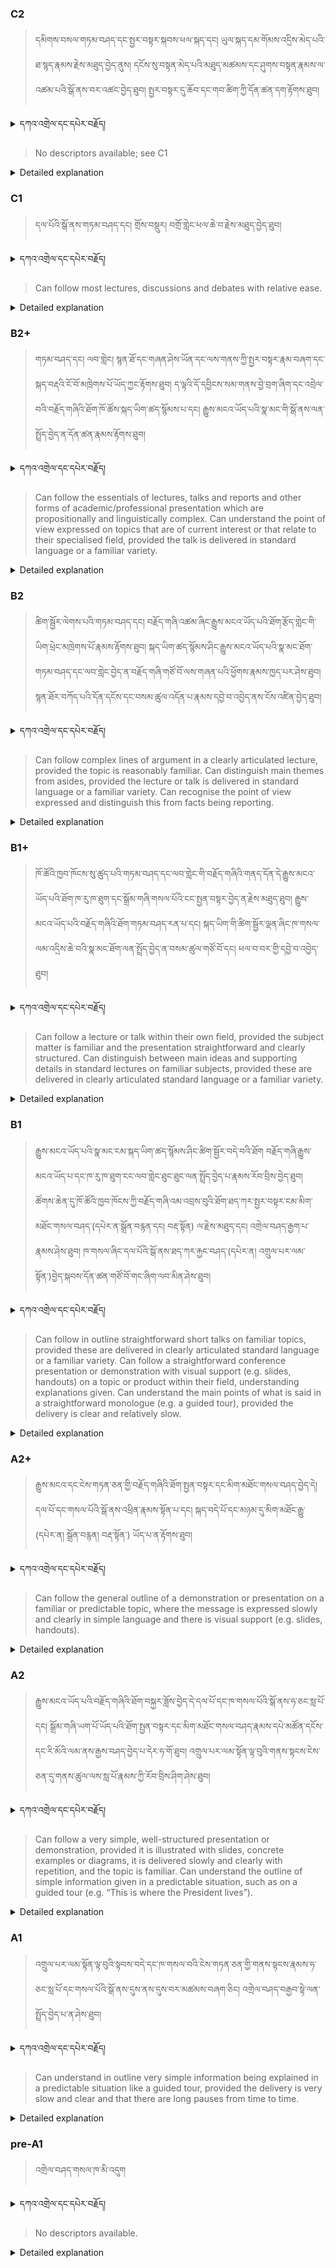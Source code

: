 ### C2
<!-- panels:start -->
<!-- div:left-panel -->

> དམིགས་བསལ་གཏམ་བཤད་དང་སྤྱར་བསྟར་སྐབས་ཕལ་སྐད་དང། ཡུལ་སྐད་དམ་གོམས་འདྲིས་མེད་པའི་ཐ་སྙད་རྣམས་རྗེས་མཐུད་བྱེད་ནུས། 
དངོས་སུ་བསྟན་མེད་པའི་མཐུད་མཚམས་དང་ཤུགས་བསྟན་རྣམས་ལ་འཚམ་པའི་སྒོ་ནས་བར་འཚང་བྱེད་ཐུབ། 
སྤྱར་བསྟར་དུ་ཆོབ་དང་གབ་ཚིག་ཀྱི་དོན་ཚན་དག་རྟོགས་ཐུབ། 



<details>
  <summary>དཀའ་འགྲེལ་དང་དཔེར་བརྗོད།</summary>

...
</details>


<!-- div:right-panel -->

> No descriptors available; see C1




<details>

  <summary>Detailed explanation</summary>

...


</details>

<!-- panels:end -->




### C1
<!-- panels:start -->
<!-- div:left-panel -->

>  དལ་པོའི་སྒོ་ནས་གཏམ་བཤད་དང། གྲོས་བསྡུར། བགྲོ་གླེང་ཕལ་ཆེ་བ་རྗེས་མཐུད་བྱེད་ཐུབ།



<details>
  <summary>དཀའ་འགྲེལ་དང་དཔེར་བརྗོད།</summary>

བདག་གིས་དེ་ལྷག་ཏུ་སྟབས་བདེའི་ཆ་ཤས་སུ་དབྱེ་རུ་བཅུག་པ་སྟེ།

1.སྐད་ཆ་དྭངས་ཤིང་གསལ་བ་སྟེ། འདིས་ཁྱོད་ཀྱིས་གོ་བདེ་ཤེས་སླ་བའི་ཐབས་ལ་བརྟེན་ནས་བཤད་ཆོག་པ་དང་འབྲི་ཆོག་པ་མཚོན་ ཁྱེད་ཀྱིས་དོན་སྙིང་ལྡན་པའི་ཚིག་བཀོལ་ནས་ཉན་མཁན་དང་ཀློག་པ་པོ་རྣམས་ལ་མཚོན་ན་རྙོག་འཛིང་ཆེན་པོ་མེད།
དཔེ་མཚོན་འདི་ལྟར། "དེ་རིང་གི་ནམ་མཁའ་ཧ་ཅང་སྔོ་"ཞེས་པ་ནི་སྟབས་བདེ་ཞིང་གསལ་བའི་ཚིག་གྲུབ་ཤིག་རེད།
</details>

<!-- div:right-panel -->

>Can follow most lectures, discussions and debates with relative ease.



<details>

  <summary>Detailed explanation</summary>

The person has the ability to follow most lectures, discussions, and debates with relative ease. They can comprehend and understand the content presented in these academic or conversational contexts without significant difficulty.

Specifically, they can effectively engage with the information and ideas presented in lectures, follow the flow of discussions, and comprehend the arguments and viewpoints expressed in debates. They possess the necessary language skills to grasp the main points, follow the logical progression of ideas, and comprehend the overall content being presented.

Overall, their language comprehension skills enable them to comfortably follow and understand most lectures, discussions, and debates. They can effectively engage with the content, follow the flow of information, and comprehend the key ideas and perspectives being conveyed in these contexts.

</details>

<!-- panels:end -->




### B2+
<!-- panels:start -->
<!-- div:left-panel -->

> གཏམ་བཤད་དང། ལབ་གླེང། སྙན་ཐོ་དང་གཞན་ཤེས་ཡོན་དང་ལས་གནས་ཀྱི་སྤྱར་བསྟར་རྣམ་བཞག་དང་སྐད་བརྡའི་ངོ་བོ་མཁྲེགས་པོ་ཡོད་ཀྱང་རྟོགས་ཐུབ། 
ད་ལྟའི་དོ་དབྱིངས་སམ་གནས་བྱེ་བྲག་ཞིག་དང་འབྲེལ་བའི་བརྗོད་གཞིའི་ཐོག་ཁོ་ཚོས་སྐད་ཡིག་ཚད་སྙོམས་པ་དང། རྒྱུས་མངའ་ཡོད་པའི་སྣ་མང་གི་སྒོ་ནས་ལན་སྤྲོད་བྱེད་ན་དོན་ཚན་རྣམས་རྟོགས་ཐུབ། 




<details>
  <summary>དཀའ་འགྲེལ་དང་དཔེར་བརྗོད།</summary>

བདག་གིས་དེ་ལྷག་ཏུ་སྟབས་བདེའི་ཆ་ཤས་སུ་དབྱེ་རུ་བཅུག་པ་སྟེ།

1.སྐད་ཆ་དྭངས་ཤིང་གསལ་བ་སྟེ། འདིས་ཁྱོད་ཀྱིས་གོ་བདེ་ཤེས་སླ་བའི་ཐབས་ལ་བརྟེན་ནས་བཤད་ཆོག་པ་དང་འབྲི་ཆོག་པ་མཚོན་ ཁྱེད་ཀྱིས་དོན་སྙིང་ལྡན་པའི་ཚིག་བཀོལ་ནས་ཉན་མཁན་དང་ཀློག་པ་པོ་རྣམས་ལ་མཚོན་ན་རྙོག་འཛིང་ཆེན་པོ་མེད།
དཔེ་མཚོན་འདི་ལྟར། "དེ་རིང་གི་ནམ་མཁའ་ཧ་ཅང་སྔོ་"ཞེས་པ་ནི་སྟབས་བདེ་ཞིང་གསལ་བའི་ཚིག་གྲུབ་ཤིག་རེད།
</details>


<!-- div:right-panel -->

>Can follow the essentials of lectures, talks and reports and other forms of academic/professional 
presentation which are propositionally and linguistically complex.
Can understand the point of view expressed on topics that are of current interest or that relate to their 
specialised field, provided the talk is delivered in standard language or a familiar variety.



<details>

  <summary>Detailed explanation</summary>

The person has the ability to follow the main points and essential information presented in lectures, talks, reports, and other forms of academic or professional presentations, even when they are propositionally and linguistically complex. They can comprehend and understand the overall content and key ideas being conveyed in these complex presentations.

Additionally, they can understand the point of view expressed on topics that are of current interest or that relate to their specialized field, as long as the presentation is delivered in standard language or a familiar variety. They can grasp and comprehend the perspective, opinions, or arguments being expressed by the speaker or presenter.

Overall, their language comprehension skills enable them to follow and understand the main points and essential information in complex academic or professional presentations. They can also comprehend the point of view expressed on topics relevant to their specialized field or of current interest, as long as the presentation is delivered in standard language or a familiar variety.

</details>

<!-- panels:end -->




### B2
<!-- panels:start -->
<!-- div:left-panel -->

> ཚིག་སྦྱོར་ལེགས་པའི་གཏམ་བཤད་དང། བརྗོད་གཞི་འཚམ་ཞིང་རྒྱུས་མངའ་ཡོད་པའི་ཐོག་རྩོད་གླེང་གི་ཡིག་ཕྲེང་མཁྲེགས་པོ་རྣམས་རྟོགས་ཐུབ།
སྐད་ཡིག་ཚད་སྙོམས་ཤིང་རྒྱུས་མངའ་ཡོད་པའི་སྣ་མང་ཐོག་གཏམ་བཤད་དང་ལབ་གླེང་བྱེད་ན་བརྗོད་གཞི་གཙོ་བོ་ལས་གཞན་པའི་ཕྱོགས་རྣམས་ཁྱད་པར་ཤེས་ཐུབ།
སྙན་ཐོར་བཀོད་པའི་དོན་དངོས་དང་བསམ་ཚུལ་འདོན་པ་རྣམས་དབྱེ་བ་འབྱེད་ནས་ངོས་འཛིན་བྱེད་ཐུབ། 



<details>
  <summary>དཀའ་འགྲེལ་དང་དཔེར་བརྗོད།</summary>

བདག་གིས་དེ་ལྷག་ཏུ་སྟབས་བདེའི་ཆ་ཤས་སུ་དབྱེ་རུ་བཅུག་པ་སྟེ།

1.སྐད་ཆ་དྭངས་ཤིང་གསལ་བ་སྟེ། འདིས་ཁྱོད་ཀྱིས་གོ་བདེ་ཤེས་སླ་བའི་ཐབས་ལ་བརྟེན་ནས་བཤད་ཆོག་པ་དང་འབྲི་ཆོག་པ་མཚོན་ ཁྱེད་ཀྱིས་དོན་སྙིང་ལྡན་པའི་ཚིག་བཀོལ་ནས་ཉན་མཁན་དང་ཀློག་པ་པོ་རྣམས་ལ་མཚོན་ན་རྙོག་འཛིང་ཆེན་པོ་མེད།
དཔེ་མཚོན་འདི་ལྟར། "དེ་རིང་གི་ནམ་མཁའ་ཧ་ཅང་སྔོ་"ཞེས་པ་ནི་སྟབས་བདེ་ཞིང་གསལ་བའི་ཚིག་གྲུབ་ཤིག་རེད།
</details>


<!-- div:right-panel -->

> Can follow complex lines of argument in a clearly articulated lecture, provided the topic is reasonably 
familiar.
Can distinguish main themes from asides, provided the lecture or talk is delivered in standard language or 
a familiar variety.
Can recognise the point of view expressed and distinguish this from facts being reporting.




<details>

  <summary>Detailed explanation</summary>

The person has the ability to follow complex lines of argument in a clearly articulated lecture, particularly when the topic being discussed is reasonably familiar to them. They can comprehend and understand the logical progression and intricate reasoning presented in the lecture.

Additionally, they can distinguish the main themes or central ideas from asides or secondary points in the lecture or talk, as long as it is delivered in standard language or a familiar variety. They can identify the key concepts or overarching themes being emphasized, even amidst additional information or tangents.

Furthermore, they can recognize the point of view expressed by the speaker and distinguish it from the facts being reported. They can discern between subjective opinions or perspectives and objective information or factual statements presented in the lecture.

Overall, their language comprehension skills enable them to follow complex lines of argument, distinguish main themes from asides, and recognize the point of view expressed in lectures or talks. They can understand the logical progression of ideas, identify key concepts, and differentiate subjective perspectives from factual information, particularly when the language used is standard or familiar to them.

</details>

<!-- panels:end -->




### B1+
<!-- panels:start -->
<!-- div:left-panel -->

>ཁོ་ཚོའི་ཁྱབ་ཁོངས་སུ་ཚུད་པའི་གཏམ་བཤད་དང་ལབ་གླེང་གི་བརྗོད་གཞིའི་གནད་དོན་དེ་རྒྱུས་མངའ་ཡོད་པའི་ཐོག་ཁ་རུ་ཁ་ཐུག་དང་སྒྲོམ་གཞི་གསལ་པོའི་ངང་སྤྱན་བསྟར་བྱེད་ན་རྗེས་མཐུད་ཐུབ། 
རྒྱུས་མངའ་ཡོད་པའི་བརྗོད་གཞིའི་ཐོག་གཏམ་བཤད་རན་པ་དང། སྐད་ཡིག་གི་ཚིག་སྦྱོར་ལྡན་ཞིང་ཁ་གསལ་ལམ་འདྲིས་ཆེ་བའི་སྣ་མང་ཐོག་ལན་སྤྲོད་བྱེད་ན་བསམ་ཚུལ་གཙོ་བོ་དང། ཕལ་བ་བར་གྱི་དབྱེ་བ་འབྱེད་ཐུབ། 



<details>
  <summary>དཀའ་འགྲེལ་དང་དཔེར་བརྗོད།</summary>

བདག་གིས་དེ་ལྷག་ཏུ་སྟབས་བདེའི་ཆ་ཤས་སུ་དབྱེ་རུ་བཅུག་པ་སྟེ།

1.སྐད་ཆ་དྭངས་ཤིང་གསལ་བ་སྟེ། འདིས་ཁྱོད་ཀྱིས་གོ་བདེ་ཤེས་སླ་བའི་ཐབས་ལ་བརྟེན་ནས་བཤད་ཆོག་པ་དང་འབྲི་ཆོག་པ་མཚོན་ ཁྱེད་ཀྱིས་དོན་སྙིང་ལྡན་པའི་ཚིག་བཀོལ་ནས་ཉན་མཁན་དང་ཀློག་པ་པོ་རྣམས་ལ་མཚོན་ན་རྙོག་འཛིང་ཆེན་པོ་མེད།
དཔེ་མཚོན་འདི་ལྟར། "དེ་རིང་གི་ནམ་མཁའ་ཧ་ཅང་སྔོ་"ཞེས་པ་ནི་སྟབས་བདེ་ཞིང་གསལ་བའི་ཚིག་གྲུབ་ཤིག་རེད།
</details>

<!-- div:right-panel -->

> Can follow a lecture or talk within their own field, provided the subject matter is familiar and the 
presentation straightforward and clearly structured.
Can distinguish between main ideas and supporting details in standard lectures on familiar subjects, 
provided these are delivered in clearly articulated standard language or a familiar variety.




<details>

  <summary>Detailed explanation</summary>

The person has the ability to follow a lecture or talk within their own field of expertise when the subject matter is familiar to them and the presentation is straightforward and clearly structured. They can comprehend and understand the content being presented, as long as it aligns with their area of knowledge and the delivery is clear and organized.

Additionally, they can distinguish between the main ideas and supporting details in standard lectures on familiar subjects. When these lectures are delivered in clearly articulated standard language or a familiar variety, they can identify the key concepts and understand the relevant supporting information that enhances their comprehension.

Overall, their language comprehension skills enable them to follow lectures or talks within their field when the subject matter is familiar and the presentation is straightforward. They can distinguish between the main ideas and supporting details in standard lectures on familiar subjects, particularly when the language used is clear and the information is organized in a structured manner.

</details>

<!-- panels:end -->

### B1
<!-- panels:start -->
<!-- div:left-panel -->

> རྒྱུས་མངའ་ཡོད་པའི་སྣ་མང་ངམ་སྐད་ཡིག་ཚད་སྙོམས་ཤིང་ཚིག་སྦྱོར་བདེ་བའི་ཐོག བརྗོད་གཞི་རྒྱུས་མངའ་ཡོད་པ་དང་ཁ་རུ་ཁ་ཐུག་ངང་ལབ་གླེང་ཐུང་ཐུང་ལན་སྤྲོད་བྱེད་པ་རྣམས་རོབ་བྲིས་བྱེད་ཐུབ། 
ཚོགས་ཆེན་དུ་ཁོ་ཚོའི་ཁྱབ་ཁོངས་ཀྱི་བརྗོད་གཞི་འམ་འབྲས་བུའི་ཐོག་ཐད་ཀར་སྤྱར་བསྟར་ངམ་མིག་མཐོང་གསལ་བཤད་(དཔེར་ན་སྒྲོན་བརྙན་དང། བརྡ་སྟོན) ལ་རྗེས་མཐུད་དང། འགྲེལ་བཤད་རྒྱག་པ་རྣམས་ཤེས་ཐུབ། 
ཁ་གསལ་ཞིང་དལ་པོའི་སྒོ་ནས་ཐད་ཀར་རྐྱང་བཤད་(དཔེར་ན། འགྲུལ་པར་ལམ་སྟོན་)བྱེད་སྐབས་དོན་ཚན་གཙོ་བོ་གང་ཞིག་ལབ་མིན་ཤེས་ཐུབ། 



<details>
  <summary>དཀའ་འགྲེལ་དང་དཔེར་བརྗོད།</summary>

བདག་གིས་དེ་ལྷག་ཏུ་སྟབས་བདེའི་ཆ་ཤས་སུ་དབྱེ་རུ་བཅུག་པ་སྟེ།

1.སྐད་ཆ་དྭངས་ཤིང་གསལ་བ་སྟེ། འདིས་ཁྱོད་ཀྱིས་གོ་བདེ་ཤེས་སླ་བའི་ཐབས་ལ་བརྟེན་ནས་བཤད་ཆོག་པ་དང་འབྲི་ཆོག་པ་མཚོན་ ཁྱེད་ཀྱིས་དོན་སྙིང་ལྡན་པའི་ཚིག་བཀོལ་ནས་ཉན་མཁན་དང་ཀློག་པ་པོ་རྣམས་ལ་མཚོན་ན་རྙོག་འཛིང་ཆེན་པོ་མེད།
དཔེ་མཚོན་འདི་ལྟར། "དེ་རིང་གི་ནམ་མཁའ་ཧ་ཅང་སྔོ་"ཞེས་པ་ནི་སྟབས་བདེ་ཞིང་གསལ་བའི་ཚིག་གྲུབ་ཤིག་རེད།
</details>

<!-- div:right-panel -->

> Can follow in outline straightforward short talks on familiar topics, provided these are delivered in clearly 
articulated standard language or a familiar variety.
Can follow a straightforward conference presentation or demonstration with visual support (e.g. slides, 
handouts) on a topic or product within their field, understanding explanations given.
Can understand the main points of what is said in a straightforward monologue (e.g. a guided tour), 
provided the delivery is clear and relatively slow.




<details>

  <summary>Detailed explanation</summary>

The person has the ability to follow the basic outline and main ideas of straightforward short talks on familiar topics, as long as they are delivered in clearly articulated standard language or a familiar variety. They can comprehend and understand the general content being presented.

Additionally, they can follow a straightforward conference presentation or demonstration within their field when visual support, such as slides or handouts, is provided. They can understand the explanations given and grasp the main points of the topic or product being discussed.

Furthermore, they can understand the main points of what is said in a straightforward monologue, such as a guided tour, as long as the delivery is clear and relatively slow. They can comprehend and follow the key information being shared.

Overall, their language comprehension skills enable them to follow the basic outline and main ideas of short talks on familiar topics. They can understand straightforward conference presentations or demonstrations within their field, especially when visual aids are provided. Moreover, they can understand the main points of a straightforward monologue, such as a guided tour, as long as the delivery is clear and at a relatively slow pace.

</details>

<!-- panels:end -->





### A2+
<!-- panels:start -->
<!-- div:left-panel -->

> རྒྱུས་མངའ་དང་ངེས་གཏན་ཅན་གྱི་བརྗོད་གཞིའི་ཐོག་སྤྱན་བསྟར་དང་མིག་མཐོང་གསལ་བཤད་བྱེད་དེ། དལ་པོ་དང་གསལ་པོའི་སྒོ་ནས་འཕྲིན་རྣམས་སྟོན་པ་དང། སྐད་བདེ་པོ་དང་མཉམ་དུ་མིག་མཐོང་རྒྱུ་(དཔེར་ན། སྒྲོན་བརྙན། བརྡ་སྟོན་) ཡོད་པ་ན་རྟོགས་ཐུབ།

<details>
  <summary>དཀའ་འགྲེལ་དང་དཔེར་བརྗོད།</summary>

བདག་གིས་དེ་ལྷག་ཏུ་སྟབས་བདེའི་ཆ་ཤས་སུ་དབྱེ་རུ་བཅུག་པ་སྟེ།

1.སྐད་ཆ་དྭངས་ཤིང་གསལ་བ་སྟེ། འདིས་ཁྱོད་ཀྱིས་གོ་བདེ་ཤེས་སླ་བའི་ཐབས་ལ་བརྟེན་ནས་བཤད་ཆོག་པ་དང་འབྲི་ཆོག་པ་མཚོན་ ཁྱེད་ཀྱིས་དོན་སྙིང་ལྡན་པའི་ཚིག་བཀོལ་ནས་ཉན་མཁན་དང་ཀློག་པ་པོ་རྣམས་ལ་མཚོན་ན་རྙོག་འཛིང་ཆེན་པོ་མེད།
དཔེ་མཚོན་འདི་ལྟར། "དེ་རིང་གི་ནམ་མཁའ་ཧ་ཅང་སྔོ་"ཞེས་པ་ནི་སྟབས་བདེ་ཞིང་གསལ་བའི་ཚིག་གྲུབ་ཤིག་རེད།
</details>

<!-- div:right-panel -->

> Can follow the general outline of a demonstration or presentation on a familiar or predictable topic, where 
the message is expressed slowly and clearly in simple language and there is visual support (e.g. slides, 
handouts).



<details>

  <summary>Detailed explanation</summary>

The person has the ability to follow the general outline of a demonstration or presentation on a familiar or predictable topic. They can comprehend and understand the overall structure and main points of the message when it is expressed slowly and clearly in simple language. Visual support, such as slides or handouts, further enhances their understanding.

Specifically, they can grasp the main ideas and flow of the demonstration or presentation, as well as understand the key points being communicated. The use of simple language and visual aids allows them to follow and comprehend the content more effectively.

Overall, their language comprehension skills enable them to follow the general outline of a demonstration or presentation on familiar or predictable topics. They can understand the main ideas and points of the message when it is expressed in a slow and clear manner using simple language. The presence of visual support, such as slides or handouts, further enhances their understanding of the topic.

</details>

<!-- panels:end -->



### A2
<!-- panels:start -->
<!-- div:left-panel -->

> རྒྱུས་མངའ་ཡོད་པའི་བརྗོད་གཞིའི་ཐོག་བསྐྱར་ཟློས་བྱེད་དེ་དལ་པོ་དང་ཁ་གསལ་པོའི་སྒོ་ནས་ཧ་ཅང་སླ་པོ་དང། སྒྲོམ་གཞི་ཡག་པོ་ཡོད་པའི་ཐོག་སྤྱན་བསྟར་དང་མིག་མཐོང་གསལ་བཤད་རྣམས་དཔེ་མཚོན་དངོས་དང་རི་མོའི་ལམ་ནས་རྒྱས་བཤད་བྱེད་པ་དེར་ཧ་གོ་ཐུབ།
འགྲུལ་པར་ལམ་སྟོན་ལྟ་བུའི་གནས་སྟངས་ངེས་ཅན་དུ་གནས་ཚུལ་ལས་སླ་པོ་རྣམས་ཀྱི་རོབ་བྲིས་ཤིག་ཤེས་ཐུབ། 

<details>
  <summary>དཀའ་འགྲེལ་དང་དཔེར་བརྗོད།</summary>

བདག་གིས་དེ་ལྷག་ཏུ་སྟབས་བདེའི་ཆ་ཤས་སུ་དབྱེ་རུ་བཅུག་པ་སྟེ།

1.སྐད་ཆ་དྭངས་ཤིང་གསལ་བ་སྟེ། འདིས་ཁྱོད་ཀྱིས་གོ་བདེ་ཤེས་སླ་བའི་ཐབས་ལ་བརྟེན་ནས་བཤད་ཆོག་པ་དང་འབྲི་ཆོག་པ་མཚོན་ ཁྱེད་ཀྱིས་དོན་སྙིང་ལྡན་པའི་ཚིག་བཀོལ་ནས་ཉན་མཁན་དང་ཀློག་པ་པོ་རྣམས་ལ་མཚོན་ན་རྙོག་འཛིང་ཆེན་པོ་མེད།
དཔེ་མཚོན་འདི་ལྟར། "དེ་རིང་གི་ནམ་མཁའ་ཧ་ཅང་སྔོ་"ཞེས་པ་ནི་སྟབས་བདེ་ཞིང་གསལ་བའི་ཚིག་གྲུབ་ཤིག་རེད།
</details>

<!-- div:right-panel -->

> Can follow a very simple, well-structured presentation or demonstration, provided it is illustrated with 
slides, concrete examples or diagrams, it is delivered slowly and clearly with repetition, and the topic is 
familiar.
Can understand the outline of simple information given in a predictable situation, such as on a guided tour 
(e.g. “This is where the President lives”).


<details>

  <summary>Detailed explanation</summary>

The person has the ability to follow a very simple and well-structured presentation or demonstration, as long as it is accompanied by slides, concrete examples, or diagrams. They can understand and comprehend the content being presented when it is delivered slowly and clearly, with repetition if necessary. Additionally, the topic being discussed should be familiar to them.

Specifically, they can grasp the main points and ideas conveyed through the visual aids, examples, or diagrams used in the presentation or demonstration. The slow and clear delivery, along with repetition, enhances their understanding of the content.

Furthermore, they can understand the basic outline of simple information provided in predictable situations, such as on a guided tour. For instance, they can comprehend statements like "This is where the President lives" and understand the general context being described.

Overall, their language comprehension skills enable them to follow and understand very simple and well-structured presentations or demonstrations when accompanied by visual aids, delivered slowly and clearly, and based on familiar topics. They can also grasp the basic outline of simple information presented in predictable situations, such as on a guided tour.

</details>

<!-- panels:end -->




### A1
<!-- panels:start -->
<!-- div:left-panel -->

>འགྲུལ་པར་ལམ་སྟོན་ལྟ་བུའི་སྟབས་བདེ་དང་ཁ་གསལ་བའི་ངེས་གཏན་ཅན་གྱི་གནས་སྟངས་རྣམས་ཧ་ཅང་སླ་པོ་དང་གསལ་པོའི་སྒོ་ནས་དུས་ནས་དུས་བར་མཚམས་བཞག་ཅིང། འགྲེལ་བཤད་བརྒྱབ་སྟེ་ལན་སྤྲོད་བྱེད་པ་ན་ཤེས་ཐུབ། 

 
<details>
  <summary>དཀའ་འགྲེལ་དང་དཔེར་བརྗོད།</summary>

བདག་གིས་དེ་ལྷག་ཏུ་སྟབས་བདེའི་ཆ་ཤས་སུ་དབྱེ་རུ་བཅུག་པ་སྟེ།

1.སྐད་ཆ་དྭངས་ཤིང་གསལ་བ་སྟེ། འདིས་ཁྱོད་ཀྱིས་གོ་བདེ་ཤེས་སླ་བའི་ཐབས་ལ་བརྟེན་ནས་བཤད་ཆོག་པ་དང་འབྲི་ཆོག་པ་མཚོན་ ཁྱེད་ཀྱིས་དོན་སྙིང་ལྡན་པའི་ཚིག་བཀོལ་ནས་ཉན་མཁན་དང་ཀློག་པ་པོ་རྣམས་ལ་མཚོན་ན་རྙོག་འཛིང་ཆེན་པོ་མེད།
དཔེ་མཚོན་འདི་ལྟར། "དེ་རིང་གི་ནམ་མཁའ་ཧ་ཅང་སྔོ་"ཞེས་པ་ནི་སྟབས་བདེ་ཞིང་གསལ་བའི་ཚིག་གྲུབ་ཤིག་རེད།
</details>

<!-- div:right-panel -->

> Can understand in outline very simple information being explained in a predictable situation like a guided 
tour, provided the delivery is very slow and clear and that there are long pauses from time to time.


<details>

  <summary>Detailed explanation</summary>

The person has the ability to understand the basic outline of very simple information being explained in a predictable situation, such as during a guided tour. They can comprehend and grasp the general idea of the information when it is delivered very slowly and clearly. Additionally, the delivery should include long pauses from time to time to aid their understanding.

Specifically, they can follow and understand the main points or overarching information being explained, even though the details or finer aspects may be less clear. The slow and clear delivery, along with periodic pauses, allows them to process and comprehend the basic outline of the information being shared.

Overall, their language comprehension skills enable them to understand the general outline of very simple information presented in predictable situations, like a guided tour. They can grasp the main points and overarching ideas when the information is delivered at a very slow pace and with clear articulation, while the inclusion of long pauses helps facilitate their understanding.

</details>

<!-- panels:end -->




### pre-A1
<!-- panels:start -->
<!-- div:left-panel -->

> འགྲེལ་བཤད་གསལ་ཁ་མི་འདུག 

<details>
  <summary>དཀའ་འགྲེལ་དང་དཔེར་བརྗོད།</summary>

...
</details>

<!-- div:right-panel -->

> No descriptors available.

<details>

  <summary>Detailed explanation</summary>

...

</details>

<!-- panels:end -->

